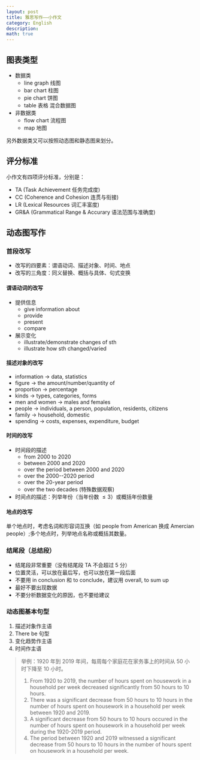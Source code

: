 ```yaml
---
layout: post
title: 雅思写作——小作文
category: English
description: 
math: true
---
```


## 图表类型

+ 数据类
  + line graph 线图
  + bar chart 柱图
  + pie chart 饼图
  + table 表格
  混合数据图
+ 非数据类
  + flow chart 流程图
  + map 地图

另外数据类又可以按照动态图和静态图来划分。

## 评分标准

小作文有四项评分标准，分别是：

+ TA (Task Achievement 任务完成度)
+ CC (Coherence and Cohesion 连贯与衔接)
+ LR (Lexical Resources 词汇丰富度)
+ GR&A (Grammatical Range & Accurary 语法范围与准确度)


## 动态图写作

### 首段改写

+ 改写的四要素：谓语动词、描述对象、时间、地点
+ 改写的三角度：同义替换、概括与具体、句式变换

#### 谓语动词的改写

+ 提供信息
  + give information about
  + provide
  + present
  + compare
+ 展示变化
  + illustrate/demonstrate changes of sth
  + illustrate how sth changed/varied

#### 描述对象的改写

+ information $\to$ data, statistics
+ figure $\to$ the amount/number/quantity of
+ proportion $\to$ percentage
+ kinds $\to$ types, categories, forms
+ men and women $\to$ males and females
+ people $\to$ individuals, a person, population, residents, citizens
+ family $\to$ household, domestic
+ spending $\to$ costs, expenses, expenditure, budget

#### 时间的改写

+ 时间段的描述
  + from 2000 to 2020
  + between 2000 and 2020
  + over the period between 2000 and 2020
  + over the 2000--2020 period
  + over the 20-year period
  + over the two decades (特殊数据观察)
+ 时间点的描述：列举年份（当年份数 $\leq 3$）或概括年份数量

#### 地点的改写

单个地点时，考虑名词和形容词互换（如 people from American 换成 Amercian people）;多个地点时，列举地点名称或概括其数量。


### 结尾段（总结段）

+ 结尾段非常重要（没有结尾段 TA 不会超过 5 分）
+ 位置灵活，可以放在最后写，也可以放在第一段后面
+ 不要用 in conclusion 和 to conclude，建议用 overall, to sum up
+ 最好不要出现数据
+ 不要分析数据变化的原因，也不要给建议

### 动态图基本句型

1. 描述对象作主语
2. There be 句型
3. 变化趋势作主语
4. 时间作主语

> 举例：1920 年到 2019 年间，每周每个家庭花在家务事上的时间从 50 小时下降至 10 小时。
> 1. From 1920 to 2019, the number of hours spent on housework in a household per week decreased significantly from 50 hours to 10 hours.
> 2. There was a significant decrease from 50 hours to 10 hours in the number of hours spent on housework in a household per week between 1920 and 2019.
> 3. A significant decrease from 50 hours to 10 hours occured in the number of hours spent on housework in a household per week during the 1920-2019 period.
> 4. The period between 1920 and 2019 witnessed a significant decrease from 50 hours to 10 hours in the number of hours spent on housework in a household per week.